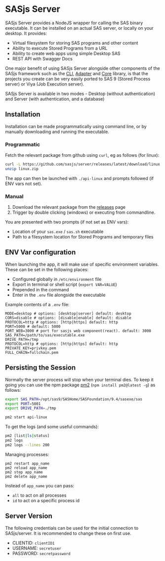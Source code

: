 # SASjs Server

SASjs Server provides a NodeJS wrapper for calling the SAS binary executable. It can be installed on an actual SAS server, or locally on your desktop. It provides:

- Virtual filesystem for storing SAS programs and other content
- Ability to execute Stored Programs from a URL
- Ability to create web apps using simple Desktop SAS
- REST API with Swagger Docs

One major benefit of using SASjs Server alongside other components of the SASjs framework such as the [CLI](https://cli.sasjs.io), [Adapter](https://adapter.sasjs.io) and [Core](https://core.sasjs.io) library, is that the projects you create can be very easily ported to SAS 9 (Stored Process server) or Viya (Job Execution server).

SASjs Server is available in two modes - Desktop (without authentication) and Server (with authentication, and a database)

## Installation

Installation can be made programmatically using command line, or by manually downloading and running the executable. 

### Programmatic

Fetch the relevant package from github using `curl`, eg as follows (for linux):

```bash
curl -L https://github.com/sasjs/server/releases/latest/download/linux.zip > linux.zip
unzip linux.zip
```

The app can then be launched with `./api-linux` and prompts followed (if ENV vars not set).

### Manual

1. Download the relevant package from the [releases](https://github.com/sasjs/server/releases) page
2. Trigger by double clicking (windows) or executing from commandline.

You are presented with two prompts (if not set as ENV vars):

- Location of your `sas.exe` / `sas.sh` executable
- Path to a filesystem location for Stored Programs and temporary files

## ENV Var configuration

When launching the app, it will make use of specific environment variables. These can be set in the following places:

- Configured globally in `/etc/environment` file
- Export in terminal or shell script (`export VAR=VALUE`)
- Prepended in the command
- Enter in the `.env` file alongside the executable

Example contents of a `.env` file:

```
MODE=desktop # options: [desktop|server] default: desktop
CORS=disable # options: [disable|enable] default: disable
PROTOCOL=http # options: [http|https] default: http
PORT=5000 # default: 5000
PORT_WEB=3000 # port for sasjs web component(react). default: 3000
SAS_PATH=/path/to/sas/executable.exe
DRIVE_PATH=/tmp
PROTOCOL=http # options: [http|https] default: http
PRIVATE_KEY=privkey.pem
FULL_CHAIN=fullchain.pem
```

## Persisting the Session

Normally the server process will stop when your terminal dies. To keep it going you can use the npm package [pm2](https://www.npmjs.com/package/pm2) (`npm install pm2@latest -g`) as follows:

```bash
export SAS_PATH=/opt/sas9/SASHome/SASFoundation/9.4/sasexe/sas
export PORT=5001
export DRIVE_PATH=./tmp

pm2 start api-linux
```

To get the logs (and some useful commands):

```bash
pm2 [list|ls|status]
pm2 logs
pm2 logs --lines 200
```

Managing processes:

```
pm2 restart app_name
pm2 reload app_name
pm2 stop app_name
pm2 delete app_name
```

Instead of `app_name` you can pass:

- `all` to act on all processes
- `id` to act on a specific process id


## Server Version

The following credentials can be used for the initial connection to SASjs/server.  It is recommended to change these on first use.

* CLIENTID:  `clientID1`
* USERNAME:  `secretuser`
* PASSWORD:  `secretpassword`
